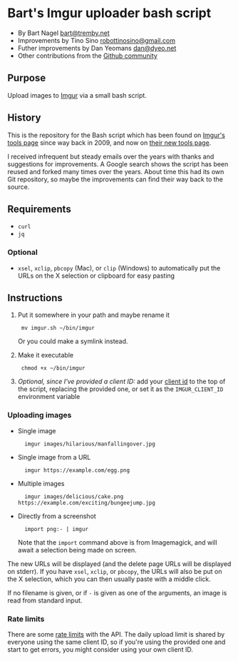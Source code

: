 Bart's Imgur uploader bash script
=================================

- By Bart Nagel <bart@tremby.net>
- Improvements by Tino Sino <robottinosino@gmail.com>
- Futher improvements by Dan Yeomans <dan@dyeo.net>
- Other contributions from the [Github community][contributors]

[contributors]: https://github.com/tremby/imgur.sh/graphs/contributors

Purpose
-------

Upload images to [Imgur][imgur] via a small bash script.

[imgur]: https://imgur.com/

History
-------

This is the repository for the Bash script
which has been found on [Imgur's tools page][tools-old]
since way back in 2009, and now on
[their new tools page][tools-new].

I received infrequent but steady emails over the years
with thanks and suggestions for improvements.
A Google search shows the script has been reused and forked
many times over the years.
About time this had its own Git repository,
so maybe the improvements can find their way back to the source.

[tools-old]: http://imgur.com/tools
[tools-new]: https://help.imgur.com/hc/en-us/articles/209592766-Tools-for-Imgur

Requirements
------------

- `curl`
- `jq`

### Optional

- `xsel`, `xclip`, `pbcopy` (Mac), or `clip` (Windows)
  to automatically put the URLs on the X selection or clipboard
  for easy pasting

Instructions
------------

1. Put it somewhere in your path and maybe rename it

        mv imgur.sh ~/bin/imgur

   Or you could make a symlink instead.

2. Make it executable

        chmod +x ~/bin/imgur

3. *Optional, since I've provided a client ID:*
   add your [client id][settings]
   to the top of the script, replacing the provided one,
   or set it as the `IMGUR_CLIENT_ID` environment variable

[settings]: https://imgur.com/account/settings/apps

### Uploading images

- Single image

        imgur images/hilarious/manfallingover.jpg

- Single image from a URL

        imgur https://example.com/egg.png

- Multiple images

        imgur images/delicious/cake.png https://example.com/exciting/bungeejump.jpg

- Directly from a screenshot

        import png:- | imgur

  Note that the `import` command above is from Imagemagick,
  and will await a selection being made on screen.

The new URLs will be displayed
(and the delete page URLs will be displayed on stderr).
If you have `xsel`, `xclip`, or `pbcopy`,
the URLs will also be put on the X selection,
which you can then usually paste with a middle click.

If no filename is given, or if `-` is given as one of the arguments,
an image is read from standard input.

### Rate limits

There are some [rate limits][limits] with the API.
The daily upload limit is shared by everyone using the same client ID,
so if you're using the provided one and start to get errors,
you might consider using your own client ID.

[limits]: https://api.imgur.com/#limits
